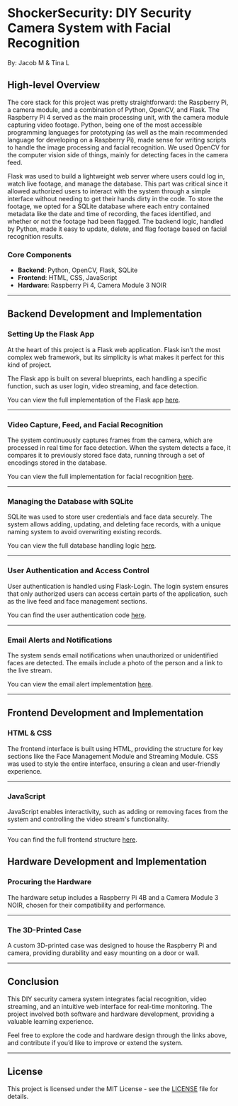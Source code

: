 # ShockerSecurity: DIY Security Camera System with Facial Recognition

By: Jacob M & Tina L

## High-level Overview
The core stack for this project was pretty straightforward: the Raspberry Pi, a camera module, and a combination of Python, OpenCV, and Flask. The Raspberry Pi 4 served as the main processing unit, with the camera module capturing video footage. Python, being one of the most accessible programming languages for prototyping (as well as the main recommended language for developing on a Raspberry Pi), made sense for writing scripts to handle the image processing and facial recognition. We used OpenCV for the computer vision side of things, mainly for detecting faces in the camera feed.

Flask was used to build a lightweight web server where users could log in, watch live footage, and manage the database. This part was critical since it allowed authorized users to interact with the system through a simple interface without needing to get their hands dirty in the code. To store the footage, we opted for a SQLite database where each entry contained metadata like the date and time of recording, the faces identified, and whether or not the footage had been flagged. The backend logic, handled by Python, made it easy to update, delete, and flag footage based on facial recognition results.

### Core Components
- **Backend**: Python, OpenCV, Flask, SQLite
- **Frontend**: HTML, CSS, JavaScript
- **Hardware**: Raspberry Pi 4, Camera Module 3 NOIR

---

## Backend Development and Implementation

### Setting Up the Flask App
At the heart of this project is a Flask web application. Flask isn’t the most complex web framework, but its simplicity is what makes it perfect for this kind of project.

The Flask app is built on several blueprints, each handling a specific function, such as user login, video streaming, and face detection. 

You can view the full implementation of the Flask app [here](https://github.com/jmund15/ShockerSecurity/blob/master/backend/flaskApp.py#L1).

---

### Video Capture, Feed, and Facial Recognition
The system continuously captures frames from the camera, which are processed in real time for face detection. When the system detects a face, it compares it to previously stored face data, running through a set of encodings stored in the database.

You can view the full implementation for facial recognition [here](https://github.com/jmund15/ShockerSecurity/blob/master/backend/flaskStream.py#L79).

---

### Managing the Database with SQLite
SQLite was used to store user credentials and face data securely. The system allows adding, updating, and deleting face records, with a unique naming system to avoid overwriting existing records.

You can view the full database handling logic [here](https://github.com/jmund15/ShockerSecurity/blob/master/backend/SQLiteConnect.py#L1).

---

### User Authentication and Access Control
User authentication is handled using Flask-Login. The login system ensures that only authorized users can access certain parts of the application, such as the live feed and face management sections.

You can find the user authentication code [here](https://github.com/jmund15/ShockerSecurity/blob/master/backend/flaskLogin.py#L26).

---

### Email Alerts and Notifications
The system sends email notifications when unauthorized or unidentified faces are detected. The emails include a photo of the person and a link to the live stream.

You can view the email alert implementation [here](https://github.com/jmund15/ShockerSecurity/blob/master/backend/sendEmail.py#L1).

---

## Frontend Development and Implementation

### HTML & CSS
The frontend interface is built using HTML, providing the structure for key sections like the Face Management Module and Streaming Module.
CSS was used to style the entire interface, ensuring a clean and user-friendly experience.

---

### JavaScript
JavaScript enables interactivity, such as adding or removing faces from the system and controlling the video stream's functionality.

---

You can find the full frontend structure [here](https://github.com/jmund15/ShockerSecurity/tree/master/frontend).

## Hardware Development and Implementation

### Procuring the Hardware
The hardware setup includes a Raspberry Pi 4B and a Camera Module 3 NOIR, chosen for their compatibility and performance.

---

### The 3D-Printed Case
A custom 3D-printed case was designed to house the Raspberry Pi and camera, providing durability and easy mounting on a door or wall.

---

## Conclusion
This DIY security camera system integrates facial recognition, video streaming, and an intuitive web interface for real-time monitoring. The project involved both software and hardware development, providing a valuable learning experience.

Feel free to explore the code and hardware design through the links above, and contribute if you’d like to improve or extend the system.

---

## License
This project is licensed under the MIT License - see the [LICENSE](LICENSE) file for details.

